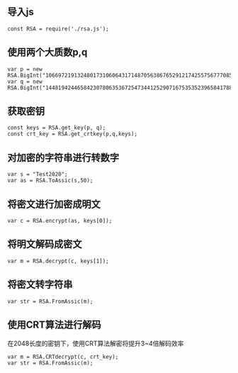 ## 导入js
```
const RSA = require('./rsa.js');
```

## 使用两个大质数p,q
```
var p = new RSA.BigInt("106697219132480173106064317148705638676529121742557567770857687729397446898790451577487723991083173010242416863238099716044775658681981821407922722052778958942891831033512463262741053961681512908218003840408526915629689432111480588966800949428079015682624591636010678691927285321708935076221951173426894836169");
var q = new RSA.BigInt("144819424465842307806353672547344125290716753535239658417883828941232509622838692761917211806963011168822281666033695157426515864265527046213326145174398018859056439431422867957079149967592078894410082695714160599647180947207504108618794637872261572262805565517756922288320779308895819726074229154002310375209");
```

## 获取密钥
```
const keys = RSA.get_key(p, q);
const crt_key = RSA.get_crtkey(p,q,keys);
```

## 对加密的字符串进行转数字
```
var s = "Test2020";
var as = RSA.ToAssic(s,50); 
```

## 将密文进行加密成明文
```
var c = RSA.encrypt(as, keys[0]);
```

## 将明文解码成密文
```
var m = RSA.decrypt(c, keys[1]);
```

## 将密文转字符串
```
var str = RSA.FromAssic(m);
```

## 使用CRT算法进行解码
在2048长度的密钥下，使用CRT算法解密将提升3~4倍解码效率
```
var m = RSA.CRTdecrypt(c, crt_key);
var str = RSA.FromAssic(m);
```
